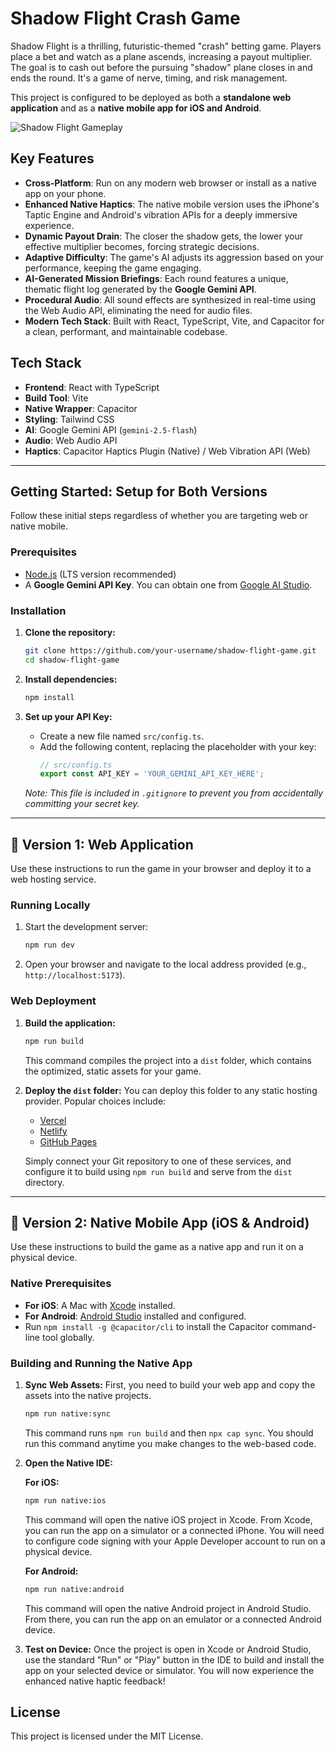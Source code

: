 # Shadow Flight Crash Game

Shadow Flight is a thrilling, futuristic-themed "crash" betting game. Players place a bet and watch as a plane ascends, increasing a payout multiplier. The goal is to cash out before the pursuing "shadow" plane closes in and ends the round. It's a game of nerve, timing, and risk management.

This project is configured to be deployed as both a **standalone web application** and as a **native mobile app for iOS and Android**.

![Shadow Flight Gameplay](https://storage.googleapis.com/project-game-assets/shadow-flight-promo.png)

## Key Features

-   **Cross-Platform**: Run on any modern web browser or install as a native app on your phone.
-   **Enhanced Native Haptics**: The native mobile version uses the iPhone's Taptic Engine and Android's vibration APIs for a deeply immersive experience.
-   **Dynamic Payout Drain**: The closer the shadow gets, the lower your effective multiplier becomes, forcing strategic decisions.
-   **Adaptive Difficulty**: The game's AI adjusts its aggression based on your performance, keeping the game engaging.
-   **AI-Generated Mission Briefings**: Each round features a unique, thematic flight log generated by the **Google Gemini API**.
-   **Procedural Audio**: All sound effects are synthesized in real-time using the Web Audio API, eliminating the need for audio files.
-   **Modern Tech Stack**: Built with React, TypeScript, Vite, and Capacitor for a clean, performant, and maintainable codebase.

## Tech Stack

-   **Frontend**: React with TypeScript
-   **Build Tool**: Vite
-   **Native Wrapper**: Capacitor
-   **Styling**: Tailwind CSS
-   **AI**: Google Gemini API (`gemini-2.5-flash`)
-   **Audio**: Web Audio API
-   **Haptics**: Capacitor Haptics Plugin (Native) / Web Vibration API (Web)

---

## Getting Started: Setup for Both Versions

Follow these initial steps regardless of whether you are targeting web or native mobile.

### Prerequisites

-   [Node.js](https://nodejs.org/) (LTS version recommended)
-   A **Google Gemini API Key**. You can obtain one from [Google AI Studio](https://aistudio.google.com/app/apikey).

### Installation

1.  **Clone the repository:**
    ```bash
    git clone https://github.com/your-username/shadow-flight-game.git
    cd shadow-flight-game
    ```

2.  **Install dependencies:**
    ```bash
    npm install
    ```

3.  **Set up your API Key:**
    - Create a new file named `src/config.ts`.
    - Add the following content, replacing the placeholder with your key:
      ```typescript
      // src/config.ts
      export const API_KEY = 'YOUR_GEMINI_API_KEY_HERE';
      ```
    *Note: This file is included in `.gitignore` to prevent you from accidentally committing your secret key.*

---

## 🚀 Version 1: Web Application

Use these instructions to run the game in your browser and deploy it to a web hosting service.

### Running Locally

1.  Start the development server:
    ```bash
    npm run dev
    ```
2.  Open your browser and navigate to the local address provided (e.g., `http://localhost:5173`).

### Web Deployment

1.  **Build the application:**
    ```bash
    npm run build
    ```
    This command compiles the project into a `dist` folder, which contains the optimized, static assets for your game.

2.  **Deploy the `dist` folder:**
    You can deploy this folder to any static hosting provider. Popular choices include:
    -   [Vercel](https://vercel.com/)
    -   [Netlify](https://www.netlify.com/)
    -   [GitHub Pages](https://pages.github.com/)

    Simply connect your Git repository to one of these services, and configure it to build using `npm run build` and serve from the `dist` directory.

---

## 📱 Version 2: Native Mobile App (iOS & Android)

Use these instructions to build the game as a native app and run it on a physical device.

### Native Prerequisites

-   **For iOS**: A Mac with [Xcode](https://developer.apple.com/xcode/) installed.
-   **For Android**: [Android Studio](https://developer.android.com/studio) installed and configured.
-   Run `npm install -g @capacitor/cli` to install the Capacitor command-line tool globally.

### Building and Running the Native App

1.  **Sync Web Assets:**
    First, you need to build your web app and copy the assets into the native projects.
    ```bash
    npm run native:sync
    ```
    This command runs `npm run build` and then `npx cap sync`. You should run this command anytime you make changes to the web-based code.

2.  **Open the Native IDE:**

    **For iOS:**
    ```bash
    npm run native:ios
    ```
    This command will open the native iOS project in Xcode. From Xcode, you can run the app on a simulator or a connected iPhone. You will need to configure code signing with your Apple Developer account to run on a physical device.

    **For Android:**
    ```bash
    npm run native:android
    ```
    This command will open the native Android project in Android Studio. From there, you can run the app on an emulator or a connected Android device.

3.  **Test on Device:**
    Once the project is open in Xcode or Android Studio, use the standard "Run" or "Play" button in the IDE to build and install the app on your selected device or simulator. You will now experience the enhanced native haptic feedback!

## License

This project is licensed under the MIT License.
